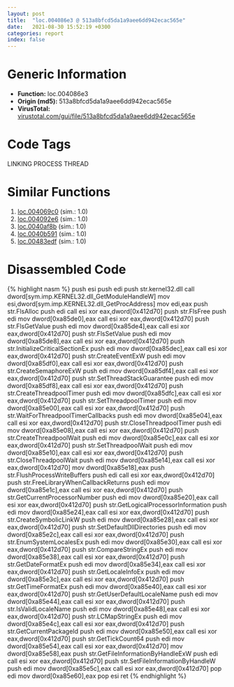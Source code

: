 ```yaml
---
layout: post
title:  "loc.004086e3 @ 513a8bfcd5da1a9aee6dd942ecac565e"
date:   2021-08-30 15:52:19 +0300
categories: report
index: false
---
```


# Generic Information
- **Function:** loc.004086e3
- **Origin (md5):** 513a8bfcd5da1a9aee6dd942ecac565e
- **VirusTotal:** [virustotal.com/gui/file/513a8bfcd5da1a9aee6dd942ecac565e][virustotal_ref]

# Code Tags
<span class="tag" id="LINKING">LINKING</span>
<span class="tag" id="PROCESS">PROCESS</span>
<span class="tag" id="THREAD">THREAD</span>


# Similar Functions

1. [loc.004069c0][similar_1_ref] (sim.: 1.0)
2. [loc.004092e6][similar_2_ref] (sim.: 1.0)
3. [loc.0040af8b][similar_3_ref] (sim.: 1.0)
4. [loc.0040b591][similar_4_ref] (sim.: 1.0)
5. [loc.00483edf][similar_5_ref] (sim.: 1.0)


# Disassembled Code

{% highlight nasm %}
push esi
push edi
push str.kernel32.dll
call dword[sym.imp.KERNEL32.dll_GetModuleHandleW]
mov esi,dword[sym.imp.KERNEL32.dll_GetProcAddress]
mov edi,eax
push str.FlsAlloc
push edi
call esi
xor eax,dword[0x412d70]
push str.FlsFree
push edi
mov dword[0xa85de0],eax
call esi
xor eax,dword[0x412d70]
push str.FlsGetValue
push edi
mov dword[0xa85de4],eax
call esi
xor eax,dword[0x412d70]
push str.FlsSetValue
push edi
mov dword[0xa85de8],eax
call esi
xor eax,dword[0x412d70]
push str.InitializeCriticalSectionEx
push edi
mov dword[0xa85dec],eax
call esi
xor eax,dword[0x412d70]
push str.CreateEventExW
push edi
mov dword[0xa85df0],eax
call esi
xor eax,dword[0x412d70]
push str.CreateSemaphoreExW
push edi
mov dword[0xa85df4],eax
call esi
xor eax,dword[0x412d70]
push str.SetThreadStackGuarantee
push edi
mov dword[0xa85df8],eax
call esi
xor eax,dword[0x412d70]
push str.CreateThreadpoolTimer
push edi
mov dword[0xa85dfc],eax
call esi
xor eax,dword[0x412d70]
push str.SetThreadpoolTimer
push edi
mov dword[0xa85e00],eax
call esi
xor eax,dword[0x412d70]
push str.WaitForThreadpoolTimerCallbacks
push edi
mov dword[0xa85e04],eax
call esi
xor eax,dword[0x412d70]
push str.CloseThreadpoolTimer
push edi
mov dword[0xa85e08],eax
call esi
xor eax,dword[0x412d70]
push str.CreateThreadpoolWait
push edi
mov dword[0xa85e0c],eax
call esi
xor eax,dword[0x412d70]
push str.SetThreadpoolWait
push edi
mov dword[0xa85e10],eax
call esi
xor eax,dword[0x412d70]
push str.CloseThreadpoolWait
push edi
mov dword[0xa85e14],eax
call esi
xor eax,dword[0x412d70]
mov dword[0xa85e18],eax
push str.FlushProcessWriteBuffers
push edi
call esi
xor eax,dword[0x412d70]
push str.FreeLibraryWhenCallbackReturns
push edi
mov dword[0xa85e1c],eax
call esi
xor eax,dword[0x412d70]
push str.GetCurrentProcessorNumber
push edi
mov dword[0xa85e20],eax
call esi
xor eax,dword[0x412d70]
push str.GetLogicalProcessorInformation
push edi
mov dword[0xa85e24],eax
call esi
xor eax,dword[0x412d70]
push str.CreateSymbolicLinkW
push edi
mov dword[0xa85e28],eax
call esi
xor eax,dword[0x412d70]
push str.SetDefaultDllDirectories
push edi
mov dword[0xa85e2c],eax
call esi
xor eax,dword[0x412d70]
push str.EnumSystemLocalesEx
push edi
mov dword[0xa85e30],eax
call esi
xor eax,dword[0x412d70]
push str.CompareStringEx
push edi
mov dword[0xa85e38],eax
call esi
xor eax,dword[0x412d70]
push str.GetDateFormatEx
push edi
mov dword[0xa85e34],eax
call esi
xor eax,dword[0x412d70]
push str.GetLocaleInfoEx
push edi
mov dword[0xa85e3c],eax
call esi
xor eax,dword[0x412d70]
push str.GetTimeFormatEx
push edi
mov dword[0xa85e40],eax
call esi
xor eax,dword[0x412d70]
push str.GetUserDefaultLocaleName
push edi
mov dword[0xa85e44],eax
call esi
xor eax,dword[0x412d70]
push str.IsValidLocaleName
push edi
mov dword[0xa85e48],eax
call esi
xor eax,dword[0x412d70]
push str.LCMapStringEx
push edi
mov dword[0xa85e4c],eax
call esi
xor eax,dword[0x412d70]
push str.GetCurrentPackageId
push edi
mov dword[0xa85e50],eax
call esi
xor eax,dword[0x412d70]
push str.GetTickCount64
push edi
mov dword[0xa85e54],eax
call esi
xor eax,dword[0x412d70]
mov dword[0xa85e58],eax
push str.GetFileInformationByHandleExW
push edi
call esi
xor eax,dword[0x412d70]
push str.SetFileInformationByHandleW
push edi
mov dword[0xa85e5c],eax
call esi
xor eax,dword[0x412d70]
pop edi
mov dword[0xa85e60],eax
pop esi
ret
{% endhighlight %}


[similar_1_ref]: /report/loc.004069c0@39cc9d1efb3c13c15792b3ba0142fd3c
[similar_2_ref]: /report/loc.004092e6@f9b80f61ad003ebdee20dab4a0087d2a
[similar_3_ref]: /report/loc.0040af8b@5d44fc96ec059e83cbab5efb708e5e9e
[similar_4_ref]: /report/loc.0040b591@fec037c981b84fb9df87dac6521840c9
[similar_5_ref]: /report/loc.00483edf@152885a790b99953ce23874f0947b7bd
[virustotal_ref]: https://www.virustotal.com/gui/file/513a8bfcd5da1a9aee6dd942ecac565e